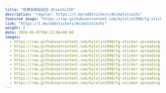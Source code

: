 ```yaml
---
title: "免费自取贴纸包 @tiezhi159"
description: "regular: https://t.me/addstickers/Animalstiezhi"
featured_image: "https://raw.githubusercontent.com/kylelin1998/tg-sticker-spreading-worldwide-images/main/img/8b93208f-11ae-4c47-9d07-66f1c8b08019.jpg"
link: "https://t.me/addstickers/Animalstiezhi"
weight: 3
date: 2024-05-07T08:13:06+08:00
images:
  - https://raw.githubusercontent.com/kylelin1998/tg-sticker-spreading-worldwide-images/main/img/8b93208f-11ae-4c47-9d07-66f1c8b08019.jpg
  - https://raw.githubusercontent.com/kylelin1998/tg-sticker-spreading-worldwide-images/main/img/affbbe6b-ce4e-4746-a16f-a1e83e7de47b.jpg
  - https://raw.githubusercontent.com/kylelin1998/tg-sticker-spreading-worldwide-images/main/img/f266c287-1b1a-4d04-9c30-1b7b14b60f39.jpg
  - https://raw.githubusercontent.com/kylelin1998/tg-sticker-spreading-worldwide-images/main/img/676b7cd1-660f-431f-9e4c-9f765f299c17.jpg
  - https://raw.githubusercontent.com/kylelin1998/tg-sticker-spreading-worldwide-images/main/img/9ae9a951-00aa-4e72-a727-d8995b0ec83e.jpg
  - https://raw.githubusercontent.com/kylelin1998/tg-sticker-spreading-worldwide-images/main/img/1906e028-7613-4efa-bf45-0e911ce4187f.jpg
  - https://raw.githubusercontent.com/kylelin1998/tg-sticker-spreading-worldwide-images/main/img/7353915d-f48d-4970-bc15-491f3cb6c9ca.jpg
  - https://raw.githubusercontent.com/kylelin1998/tg-sticker-spreading-worldwide-images/main/img/c7d8aa11-fc65-449e-942e-e136a4e0989c.jpg
  - https://raw.githubusercontent.com/kylelin1998/tg-sticker-spreading-worldwide-images/main/img/83ce6615-852e-423f-aed3-f335e633054e.jpg
  - https://raw.githubusercontent.com/kylelin1998/tg-sticker-spreading-worldwide-images/main/img/4d5ba83c-2971-4058-aae9-c86b40a08964.jpg
---
```

